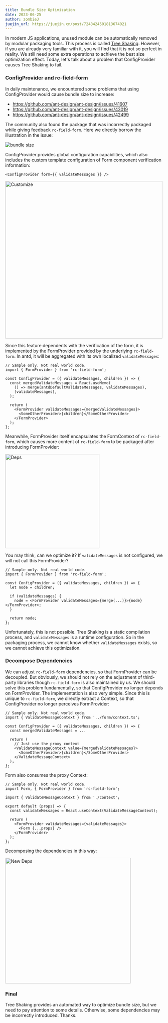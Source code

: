 ```yaml
---
title: Bundle Size Optimization
date: 2023-06-25
author: zombieJ
juejin_url: https://juejin.cn/post/7248424501813674021
---
```


In modern JS applications, unused module can be automatically removed by modular packaging tools. This process is called [Tree Shaking](https://developer.mozilla.org/en-US/docs/Glossary/Tree_shaking). However, if you are already very familiar with it, you will find that it is not so perfect in reality. We still need some extra operations to achieve the best size optimization effect. Today, let's talk about a problem that ConfigProvider causes Tree Shaking to fail.

### ConfigProvider and rc-field-form

In daily maintenance, we encountered some problems that using ConfigProvider would cause bundle size to increase:

- https://github.com/ant-design/ant-design/issues/41607
- https://github.com/ant-design/ant-design/issues/43019
- https://github.com/ant-design/ant-design/issues/42499

The community also found the package that was incorrectly packaged while giving feedback `rc-field-form`. Here we directly borrow the illustration in the issue:

<img alt="bundle size" src="https://user-images.githubusercontent.com/44499686/239506452-11161494-76d3-4e80-a53f-57b097008cac.png" />

ConfigProvider provides global configuration capabilities, which also includes the custom template configuration of Form component verification information:

```tsx
<ConfigProvider form={{ validateMessages }} />
```

<img width="501" alt="Customize" src="https://github.com/ant-design/ant-design/assets/5378891/40081170-af57-44f9-9088-c5cc55e65802">

Since this feature dependents with the verification of the form, it is implemented by the FormProvider provided by the underlying `rc-field-form`. In antd, it will be aggregated with its own localized `validateMessages`:

```tsx
// Sample only. Not real world code.
import { FormProvider } from 'rc-field-form';

const ConfigProvider = ({ validateMessages, children }) => {
  const mergedValidateMessages = React.useMemo(
    () => merge(antdDefaultValidateMessages, validateMessages),
    [validateMessages],
  );

  return (
    <FormProvider validateMessages={mergedValidateMessages}>
      <SomeOtherProvider>{children}</SomeOtherProvider>
    </FormProvider>
  );
};
```

Meanwhile, FormProvider itself encapsulates the FormContext of `rc-field-form`, which causes more content of `rc-field-form` to be packaged after introducing FormProvider:

<img height="300" alt="Deps" src="https://github.com/ant-design/ant-design/assets/5378891/938e2375-e143-4c93-bfc9-207039361479">

You may think, can we optimize it? If `validateMessages` is not configured, we will not call this FormProvider?

```tsx
// Sample only. Not real world code.
import { FormProvider } from 'rc-field-form';

const ConfigProvider = ({ validateMessages, children }) => {
  let node = children;

  if (validateMessages) {
    node = <FormProvider validateMessages={merge(...)}>{node}</FormProvider>;
  }

  return node;
};
```

Unfortunately, this is not possible. Tree Shaking is a static compilation process, and `validateMessages` is a runtime configuration. So in the packaging process, we cannot know whether `validateMessages` exists, so we cannot achieve this optimization.

### Decompose Dependencies

We can adjust `rc-field-form` dependencies, so that FormProvider can be decoupled. But obviously, we should not rely on the adjustment of third-party libraries though `rc-field-form` is also maintained by us. We should solve this problem fundamentally, so that ConfigProvider no longer depends on FormProvider. The implementation is also very simple. Since this is unique to `rc-field-form`, we directly extract a Context, so that ConfigProvider no longer perceives FormProvider:

```tsx
// Sample only. Not real world code.
import { ValidateMessageContext } from '../form/context.ts';

const ConfigProvider = ({ validateMessages, children }) => {
  const mergedValidateMessages = ...

  return (
    // Just use the proxy context
    <ValidateMessageContext value={mergedValidateMessages}>
      <SomeOtherProvider>{children}</SomeOtherProvider>
    </ValidateMessageContext>
  );
};
```

Form also consumes the proxy Context:

```tsx
// Sample only. Not real world code.
import Form, { FormProvider } from 'rc-field-form';

import { ValidateMessageContext } from './context';

export default (props) => {
  const validateMessages = React.useContext(ValidateMessageContext);

  return (
    <FormProvider validateMessages={validateMessages}>
      <Form {...props} />
    </FormProvider>
  );
};
```

Decomposing the dependencies in this way:

<img height="400" alt="New Deps" src="https://github.com/ant-design/ant-design/assets/5378891/4fde4332-1110-43a7-9a0e-aef806da59ef">

### Final

Tree Shaking provides an automated way to optimize bundle size, but we need to pay attention to some details. Otherwise, some dependencies may be incorrectly introduced. Thanks.
